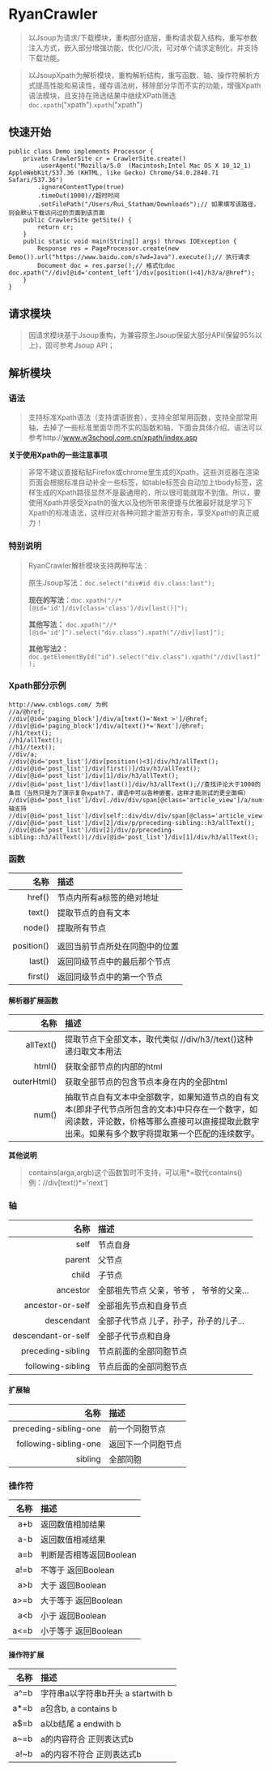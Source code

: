 # RyanCrawler
>以Jsoup为请求/下载模块，重构部分底层，重构请求载入结构，重写参数注入方式，嵌入部分增强功能，优化I/O流，可对单个请求定制化，并支持下载功能。

>以JsoupXpath为解析模块，重构解析结构，重写函数、轴、操作符解析方式提高性能和易读性，缓存语法树，移除部分华而不实的功能，增强Xpath语法模块，且支持在筛选结果中继续XPath筛选 `doc.xpath`("xpath").`xpath`("xpath") 

## 快速开始
  	public class Demo implements Processor {
		private CrawlerSite cr = CrawlerSite.create()
			.userAgent("Mozilla/5.0  (Macintosh;Intel Mac OS X 10_12_1) AppleWebKit/537.36 (KHTML, like Gecko) Chrome/54.0.2840.71 Safari/537.36")
			.ignoreContentType(true)
			.timeOut(1000)//超时时间
			.setFilePath("/Users/Rui_Statham/Downloads");// 如果填写该路径，则会默认下载访问过的页面到该页面
		public CrawlerSite getSite() {
			return cr;
		} 
		public static void main(String[] args) throws IOException {
			Response res = PageProcessor.create(new Demo()).url("https://www.baidu.com/s?wd=Java").execute();// 执行请求
			Document doc = res.parse();// 格式化doc							  doc.xpath("//div[@id='content_left']/div[position()<4]/h3/a/@href");
		}
	}
## 请求模块
> 因请求模块基于Jsoup重构，为兼容原生Jsoup保留大部分API(保留95%以上)，固可参考Jsoup API；
	
## 解析模块
### 语法
>支持标准Xpath语法（支持谓语嵌套），支持全部常用函数，支持全部常用轴，去掉了一些标准里面华而不实的函数和轴，下面会具体介绍。语法可以参考http://www.w3school.com.cn/xpath/index.asp

**关于使用Xpath的一些注意事项**

>非常不建议直接粘贴Firefox或chrome里生成的Xpath，这些浏览器在渲染页面会根据标准自动补全一些标签，如table标签会自动加上tbody标签，这样生成的Xpath路径显然不是最通用的，所以很可能就取不到值。所以，要使用Xpath并感受Xpath的强大以及他所带来便捷与优雅最好就是学习下Xpath的标准语法，这样应对各种问题才能游刃有余，享受Xpath的真正威力！

### 特别说明
> RyanCrawler解析模块支持两种写法：
> 
> 原生Jsoup写法：`doc.select("div#id div.class:last");`
> 
> **现在的写法：**`doc.xpath("//*[@id='id']/div[class='class']/div[last()]");`
> 
> **其他写法：** `doc.xpath("//*[@id='id']").select("div.class").xpath("//div[last]");`
> 
> **其他写法2：**`doc.getElementById("id").select("div.class").xpath("//div[last]");`
### Xpath部分示例
	http://www.cnblogs.com/ 为例
	//a/@href;
	//div[@id='paging_block']/div/a[text()='Next >']/@href;
	//div[@id='paging_block']/div/a[text()*='Next']/@href;
	//h1/text();
	//h1/allText();
	//h1//text();
	//div/a;
	//div[@id='post_list']/div[position()<3]/div/h3/allText();
	//div[@id='post_list']/div[first()]/div/h3/allText();
	//div[@id='post_list']/div[1]/div/h3/allText();
	//div[@id='post_list']/div[last()]/div/h3/allText();//查找评论大于1000的条目（当然只是为了演示复杂xpath了，谓语中可以各种嵌套，这样才能测试的更全面嘛）
	//div[@id='post_list']/div[./div/div/span[@class='article_view']/a/num()>1000]/div/h3/allText();//轴支持
	//div[@id='post_list']/div[self::div/div/div/span[@class='article_view']/a/num()>1000]/div/h3/allText();
	//div[@id='post_list']/div[2]/div/p/preceding-sibling::h3/allText();
	//div[@id='post_list']/div[2]/div/p/preceding-sibling::h3/allText()|//div[@id='post_list']/div[1]/div/h3/allText();
### **函数**
|名称|描述|
|------:|:------|
|href()|节点内所有a标签的绝对地址|
|text()|提取节点的自有文本|
|node()|提取所有节点|
|||
|position()|返回当前节点所处在同胞中的位置|
|last()|返回同级节点中的最后那个节点|
|first()|返回同级节点中的第一个节点|
#### **解析器扩展函数**
|名称|描述|
|------:|:------|
|allText()|提取节点下全部文本，取代类似 //div/h3//text()这种递归取文本用法|
|html()|获取全部节点的内部的html|
|outerHtml()|获取全部节点的包含节点本身在内的全部html|
|num()|抽取节点自有文本中全部数字，如果知道节点的自有文本(即非子代节点所包含的文本)中只存在一个数字，如阅读数，评论数，价格等那么直接可以直接提取此数字出来。如果有多个数字将提取第一个匹配的连续数字。|
**其他说明**
> contains(arga,argb)这个函数暂时不支持，可以用\*=取代contains() 例：//div[text()\*='next']
### **轴**
|名称|描述|
|------:|:------|
|self|节点自身|
|parent|父节点|
|child|子节点|
|ancestor|全部祖先节点 父亲，爷爷 ， 爷爷的父亲...|
|ancestor-or-self|全部祖先节点和自身节点|
|descendant|全部子代节点 儿子，孙子，孙子的儿子...|
|descendant-or-self|全部子代节点和自身|
|preceding-sibling|节点前面的全部同胞节点|
|following-sibling|节点后面的全部同胞节点|
#### **扩展轴**
|名称|描述|
|------:|:------|
|preceding-sibling-one|前一个同胞节点|
|following-sibling-one|返回下一个同胞节点|
|sibling|全部同胞|  
### **操作符**
|名称|描述|
|------:|:------|
|a+b|返回数值相加结果|
|a-b|返回数值相减结果|
|a=b|判断是否相等返回Boolean|
|a!=b|不等于 返回Boolean|
|a&gt;b|大于 返回Boolean|
|a>=b|大于等于 返回Boolean|
|a&lt;b|小于 返回Boolean|
|a<=b|小于等于 返回Boolean|  
#### **操作符扩展**
|名称|描述|
|------:|:------|
|a^=b|字符串a以字符串b开头 a startwith b|
|a*=b|a包含b, a contains b|
|a$=b|a以b结尾 a endwith b|
|a~=b|a的内容符合 正则表达式b|
|a!~b|a的内容不符合 正则表达式b|  

